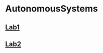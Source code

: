 # AutonomousSystems

## [Lab1](https://inst.eecs.berkeley.edu/~cs188/sp22/project1/)
## [Lab2](https://github.com/AOccLib/autonomous-systems-21-22)
